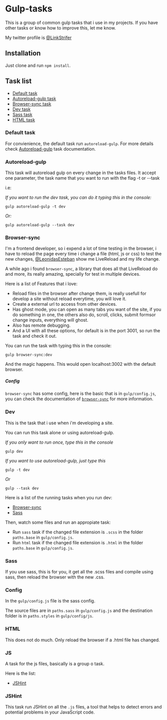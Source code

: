 # Gulp-tasks

This is a group of common gulp tasks that i use in my projects. If you have other tasks or know how to improve this, let me know.

My twitter profile is [@LinkStrifer](https://twitter.com/LinkStrifer "Twitter") 

## Installation

Just clone and run `npm install`.

## Task list

- [Default task](#defaut-task)
- [Autoreload-gulp task](#autoreload-gulp)
- [Browser-sync task](#browser-sync)
- [Dev task](#dev)
- [Sass task](#sass)
- [HTML task](#html)

### Default task

For convienience, the default task run `autoreload-gulp`. For more details check [Autoreload-gulp](#autoreload-gulp) task documentation.

### Autoreload-gulp

This task will autoreload gulp on every change in the tasks files. It accept one parameter, the task name that you want to run with the flag -t or --task

i.e:

*If you want to run the dev task, you can do it typing this in the console:*

	gulp autoreload-gulp -t dev

*Or:*

	gulp autoreload-gulp --task dev

### Browser-sync

I'm a frontend developer, so i expend a lot of time testing in the browser, i have to reload the page every time i change a file (html, js or css) to test the new changes, [@LeonidasEsteban](https://twitter.com/leonidasesteban "Leonidas Esteban") show me LiveReload and my life change.

A while ago i found `browser-sync`, a library that does all that LiveReload do and more, its really amazing, specially for test in multiple devices.

Here is a list of Features that i love:

- Reload files in the browser after change them, is really usefull for develop a site without reload everytime, you will love it.
- Create a external url to access from other devices.
- Has ghost mode, you can open as many tabs you want of the site, if you do something in one, the others also do, scroll, clicks, submit formsor change inputs, everything will ghost.
- Also has remote debugging.
- And a UI with all these options, for default is in the port 3001, so run the task and check it out.

You can run the task with typing this in the console:

	gulp browser-sync:dev

And the magic happens. This would open localhost:3002 with the default browser.

##### Config

`browser-sync` has some config, here is the basic that is in `gulp/config.js`, you can check the documentation of [`browser-sync`](http://www.browsersync.io/docs/options/) for more information.

### Dev

This is the task that i use when i'm developing a site.

You can run this task alone or using autoreload-gulp.

*If you only want to run once, type this in the console*

	gulp dev

*If you want to use autoreload-gulp, just type this*

	gulp -t dev

*Or*

	gulp --task dev

Here is a list of the running tasks when you run dev:

- [Browser-sync](#browser-sync)
- [Sass](#sass)


Then, watch some files and run an appropiate task:

- Run `sass` task if the changed file extension is `.scss` in the folder `paths.base` in `gulp/config.js`.
- Run `html` task if the changed file extension is `.html` in the folder `paths.base` in `gulp/config.js`.

### Sass

If you use sass, this is for you, it get all the .scss files and compile using sass, then reload the browser with the new .css.

### Config

In the `gulp/config.js` file is the sass config.

The source files are in `paths.sass` in `gulp/config.js` and the destination folder is in `paths.styles` in `gulp/config/js`.

### HTML

This does not do much. Only reload the browser if a .html file has changed.

### JS

A task for the js files, basically is a group o task.

Here is the list:

- [JSHint](#jshint)

### JSHint

This task run JSHint on all the `.js` files, a tool that helps to detect errors and potential problems in your JavaScript code.